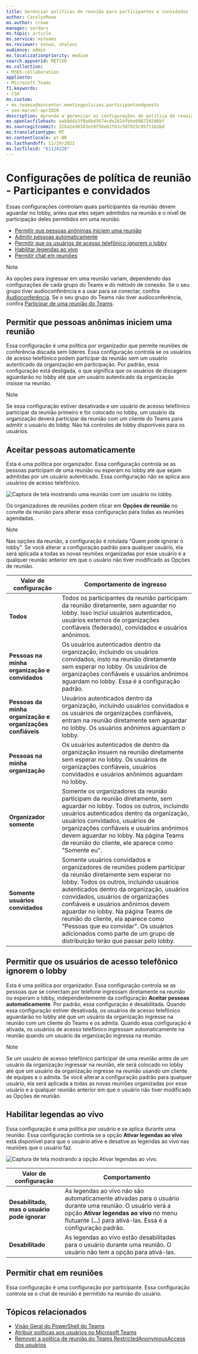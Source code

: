 ```yaml
---
title: Gerenciar políticas de reunião para participantes e convidados
author: CarolynRowe
ms.author: crowe
manager: serdars
ms.topic: article
ms.service: msteams
ms.reviewer: sonua, shalenc
audience: admin
ms.localizationpriority: medium
search.appverid: MET150
ms.collection:
- M365-collaboration
appliesto:
- Microsoft Teams
f1.keywords:
- CSH
ms.custom:
- ms.teamsadmincenter.meetingpolicies.participantandguests
- seo-marvel-apr2020
description: Aprenda a gerenciar as configurações de política de reunião Teams para participantes e convidados.
ms.openlocfilehash: aab9dda3f0a6bd5674cde2614fbbe0987292d6bf
ms.sourcegitcommit: 32ba2ed0343e19f56e62fb3c507923c95f11b1bd
ms.translationtype: MT
ms.contentlocale: pt-BR
ms.lasthandoff: 11/19/2021
ms.locfileid: "61124228"
---
```

# <a name="meeting-policy-settings---participants--guests"></a>Configurações de política de reunião - Participantes e convidados

<a name="bkmeetingparticipants"> </a>

Essas configurações controlam quais participantes da reunião devem aguardar no lobby, antes que eles sejam admitidos na reunião e o nível de participação deles permitidos em uma reunião.

- [Permitir que pessoas anônimas iniciem uma reunião](#let-anonymous-people-start-a-meeting)
- [Admitir pessoas automaticamente](#automatically-admit-people)
- [Permitir que os usuários de acesso telefônico ignorem o lobby](#allow-dial-in-users-to-bypass-the-lobby)
- [Habilitar legendas ao vivo](#enable-live-captions)
- [Permitir chat em reuniões](#allow-chat-in-meetings)

> [!NOTE]
>As opções para ingressar em uma reunião variam, dependendo das configurações de cada grupo do Teams e do método de conexão. Se o seu grupo tiver audioconferência e a usar para se conectar, confira [Audioconferência](/microsoftteams/audio-conferencing-in-office-365). Se o seu grupo do Teams não tiver audioconferência, confira [Participar de uma reunião do Teams](https://support.office.com/article/join-a-meeting-in-teams-1613bb53-f3fa-431e-85a9-d6a91e3468c9).


## <a name="let-anonymous-people-start-a-meeting"></a>Permitir que pessoas anônimas iniciem uma reunião

Essa configuração é uma política por organizador que permite reuniões de conferência discada sem líderes. Essa configuração controla se os usuários de acesso telefônico podem participar da reunião sem um usuário autenticado da organização em participação. Por padrão, essa configuração está desligada, o que significa que os usuários de discagem aguardarão no lobby até que um usuário autenticado da organização insisse na reunião.

> [!NOTE]
> Se essa configuração estiver desativada e um usuário de acesso telefônico participar da reunião primeiro e for colocado no lobby, um usuário da organização deverá participar da reunião com um cliente do Teams para admitir o usuário do lobby. Não há controles de lobby disponíveis para os usuários.

## <a name="automatically-admit-people"></a>Aceitar pessoas automaticamente

Esta é uma política por organizador. Essa configuração controla se as pessoas participam de uma reunião ou esperam no lobby até que sejam admitidas por um usuário autenticado. Essa configuração não se aplica aos usuários de acesso telefônico.

![Captura de tela mostrando uma reunião com um usuário no lobby.](media/meeting-policies-lobby.png)

 Os organizadores de reuniões podem clicar em **Opções de reunião** no convite da reunião para alterar essa configuração para todas as reuniões agendadas.

> [!NOTE]
> Nas opções da reunião, a configuração é rotulada "Quem pode ignorar o lobby". Se você alterar a configuração padrão para qualquer usuário, ela será aplicada a todas as novas reuniões organizadas por esse usuário e a qualquer reunião anterior em que o usuário não tiver modificado as Opções de reunião.
  
|Valor de configuração  |Comportamento de ingresso |
|---------|---------|
|**Todos**   |Todos os participantes da reunião participam da reunião diretamente, sem aguardar no lobby. Isso inclui usuários autenticados, usuários externos de organizações confiáveis (federado), convidados e usuários anônimos.     |
|**Pessoas na minha organização e convidados**     |Os usuários autenticados dentro da organização, incluindo os usuários convidados, insto na reunião diretamente sem esperar no lobby. Os usuários de organizações confiáveis e usuários anônimos aguardam no lobby. Essa é a configuração padrão.    |
|**Pessoas da minha organização e organizações confiáveis**     |Usuários autenticados dentro da organização, incluindo usuários convidados e os usuários de organizações confiáveis, entram na reunião diretamente sem aguardar no lobby.  Os usuários anônimos aguardam o lobby.   |
|**Pessoas na minha organização**    |Os usuários autenticados de dentro da organização insuem na reunião diretamente sem esperar no lobby.  Os usuários de organizações confiáveis, usuários convidados e usuários anônimos aguardam no lobby.          |
|**Organizador somente**    |Somente os organizadores da reunião participam da reunião diretamente, sem aguardar no lobby. Todos os outros, incluindo usuários autenticados dentro da organização, usuários convidados, usuários de organizações confiáveis e usuários anônimos devem aguardar no lobby. Na página Teams de reunião do cliente, ele aparece como "Somente eu".          |
|**Somente usuários convidados**    |Somente usuários convidados e organizadores de reuniões podem participar da reunião diretamente sem esperar no lobby. Todos os outros, incluindo usuários autenticados dentro da organização, usuários convidados, usuários de organizações confiáveis e usuários anônimos devem aguardar no lobby. Na página Teams de reunião do cliente, ela aparece como "Pessoas que eu convidar". Os usuários adicionados como parte de um grupo de distribuição terão que passar pelo lobby.      |

## <a name="allow-dial-in-users-to-bypass-the-lobby"></a>Permitir que os usuários de acesso telefônico ignorem o lobby

Esta é uma política por organizador. Essa configuração controla se as pessoas que se conectam por telefone ingressam diretamente na reunião ou esperam o lobby, independentemente da configuração **Aceitar pessoas automaticamente**. Por padrão, essa configuração é desabilitada. Quando essa configuração estiver desativada, os usuários de acesso telefônico aguardarão no lobby até que um usuário da organização ingresse na reunião com um cliente do Teams e os admita. Quando essa configuração é ativada, os usuários de acesso telefônico ingressam automaticamente na reunião quando um usuário da organização ingressa na reunião.

> [!NOTE]
> Se um usuário de acesso telefônico participar de uma reunião antes de um usuário da organização ingressar na reunião, ele será colocado no lobby até que um usuário da organização ingresse na reunião usando um cliente de equipes e o admita. Se você alterar a configuração padrão para qualquer usuário, ela será aplicada a todas as novas reuniões organizadas por esse usuário e a qualquer reunião anterior em que o usuário não tiver modificado as Opções de reunião.

## <a name="enable-live-captions"></a>Habilitar legendas ao vivo

Essa configuração é uma política por usuário e se aplica durante uma reunião. Essa configuração controla se a opção **Ativar legendas ao vivo** está disponível para que o usuário ative e desative as legendas ao vivo nas reuniões que o usuário faz.  

![Captura de tela mostrando a opção Ativar legendas ao vivo.](media/meeting-policies-live-captions.png)

|Valor de configuração |Comportamento  |
|---------|---------|
|**Desabilitado, mas o usuário pode ignorar**     | As legendas ao vivo não são automaticamente ativadas para o usuário durante uma reunião. O usuário verá a opção **Ativar legendas ao vivo** no menu flutuante (**...**) para ativá-las. Essa é a configuração padrão. |
|**Desabilitado**     | As legendas ao vivo estão desabilitadas para o usuário durante uma reunião. O usuário não tem a opção para ativá-las.          |

<a name="bkcontentsharing"> </a>

## <a name="allow-chat-in-meetings"></a>Permitir chat em reuniões

Essa configuração é uma configuração por participante. Essa configuração controla se o chat de reunião é permitido na reunião do usuário.

<a name="bkparticipantsandguests"> </a>



## <a name="related-topics"></a>Tópicos relacionados

- [Visão Geral do PowerShell do Teams](teams-powershell-overview.md)
- [Atribuir políticas aos usuários no Microsoft Teams](policy-assignment-overview.md)
- [Remover a política de reunião do Teams RestrictedAnonymousAccess dos usuários](meeting-policies-restricted-anonymous-access.md)
